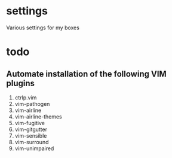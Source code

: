 # settings
Various settings for my boxes

# todo
## Automate installation of the following VIM plugins
1. ctrlp.vim
1. vim-pathogen
1. vim-airline
1. vim-airline-themes
1. vim-fugitive
1. vim-gitgutter
1. vim-sensible
1. vim-surround
1. vim-unimpaired
